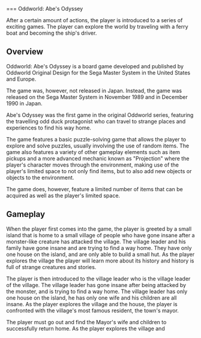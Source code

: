 
===
Oddworld: Abe's Odyssey

After a certain amount of actions, the player is introduced to a series of exciting games. The player can explore the world by traveling with a ferry boat and becoming the ship's driver.

## Overview

Oddworld: Abe's Odyssey is a board game developed and published by Oddworld Original Design for the Sega Master System in the United States and Europe.

The game was, however, not released in Japan. Instead, the game was released on the Sega Master System in November 1989 and in December 1990 in Japan.

Abe's Odyssey was the first game in the original Oddworld series, featuring the travelling odd duck protagonist who can travel to strange places and experiences to find his way home.

The game features a basic puzzle-solving game that allows the player to explore and solve puzzles, usually involving the use of random items. The game also features a variety of other gameplay elements such as item pickups and a more advanced mechanic known as "Projection" where the player's character moves through the environment, making use of the player's limited space to not only find items, but to also add new objects or objects to the environment.

The game does, however, feature a limited number of items that can be acquired as well as the player's limited space.

## Gameplay

When the player first comes into the game, the player is greeted by a small island that is home to a small village of people who have gone insane after a monster-like creature has attacked the village. The village leader and his family have gone insane and are trying to find a way home. They have only one house on the island, and are only able to build a small hut. As the player explores the village the player will learn more about its history and history is full of strange creatures and stories.

The player is then introduced to the village leader who is the village leader of the village. The village leader has gone insane after being attacked by the monster, and is trying to find a way home. The village leader has only one house on the island, he has only one wife and his children are all insane. As the player explores the village and the house, the player is confronted with the village's most famous resident, the town's mayor.

The player must go out and find the Mayor's wife and children to successfully return home. As the player explores the village and
